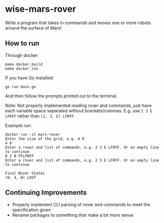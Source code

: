 # wise-mars-rover

Write a program that takes in commands and moves one or more robots around the surface of Mars!

## How to run

Through docker:

```
make docker_build
make docker_run
```

If you have Go installed:

```
go run main.go
```

And then follow the prompts printed out to the terminal.

Note: Not properly implemented reading rover and commands, just have each variable space separated without brackets/commas. E.g. use `2 3 E LFRFF` rather than `(2, 3, E) LFRFF`.

Example run:

```
docker run -it mars-rover
Enter the size of the grid, e.g. 4 8
4 8
Enter a rover and list of commands, e.g. 2 3 E LFRFF. Or an empty line to continue
0 2 N FFLFRFF
Enter a rover and list of commands, e.g. 2 3 E LFRFF. Or an empty line to continue

Final Rover States
(0, 4, W) LOST
```

## Continuing Improvements

-   Properly implement CLI parsing of rover and commands to meet the specification given
-   Rename packages to something that make a bit more sense
